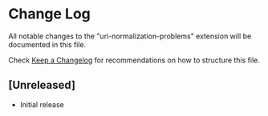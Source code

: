 # Change Log

All notable changes to the "uri-normalization-problems" extension will be documented in this file.

Check [Keep a Changelog](http://keepachangelog.com/) for recommendations on how to structure this file.

## [Unreleased]

- Initial release